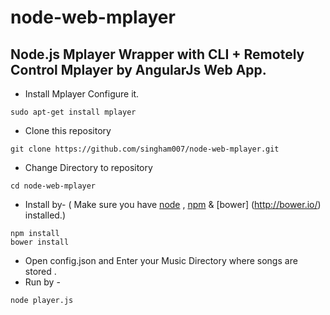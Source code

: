 # node-web-mplayer
## Node.js Mplayer Wrapper with CLI + Remotely Control Mplayer by AngularJs Web App.
* Install Mplayer Configure it.
```
sudo apt-get install mplayer
```
* Clone this repository
```
git clone https://github.com/singham007/node-web-mplayer.git
```
* Change Directory to repository 
```
cd node-web-mplayer
```
* Install by- ( Make sure you have [node](https://nodejs.org/) , [npm](https://docs.npmjs.com/getting-started/installing-node) & [bower] (http://bower.io/) installed.)
```
npm install
bower install
```
* Open config.json and Enter your Music Directory where songs are stored .
* Run by -
```
node player.js
```
